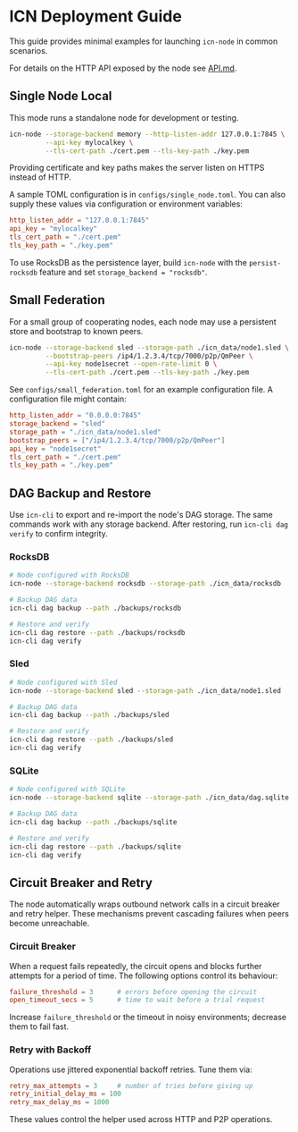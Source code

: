 # ICN Deployment Guide

This guide provides minimal examples for launching `icn-node` in common scenarios.

For details on the HTTP API exposed by the node see [API.md](API.md).

## Single Node Local

This mode runs a standalone node for development or testing.

```bash
icn-node --storage-backend memory --http-listen-addr 127.0.0.1:7845 \
         --api-key mylocalkey \
         --tls-cert-path ./cert.pem --tls-key-path ./key.pem
```

Providing certificate and key paths makes the server listen on HTTPS instead of HTTP.

A sample TOML configuration is in `configs/single_node.toml`.
You can also supply these values via configuration or environment variables:

```toml
http_listen_addr = "127.0.0.1:7845"
api_key = "mylocalkey"
tls_cert_path = "./cert.pem"
tls_key_path = "./key.pem"
```

To use RocksDB as the persistence layer, build `icn-node` with the
`persist-rocksdb` feature and set `storage_backend = "rocksdb"`.

## Small Federation

For a small group of cooperating nodes, each node may use a persistent store and
bootstrap to known peers.

```bash
icn-node --storage-backend sled --storage-path ./icn_data/node1.sled \
         --bootstrap-peers /ip4/1.2.3.4/tcp/7000/p2p/QmPeer \
         --api-key node1secret --open-rate-limit 0 \
         --tls-cert-path ./cert.pem --tls-key-path ./key.pem
```

See `configs/small_federation.toml` for an example configuration file.
A configuration file might contain:

```toml
http_listen_addr = "0.0.0.0:7845"
storage_backend = "sled"
storage_path = "./icn_data/node1.sled"
bootstrap_peers = ["/ip4/1.2.3.4/tcp/7000/p2p/QmPeer"]
api_key = "node1secret"
tls_cert_path = "./cert.pem"
tls_key_path = "./key.pem"
```

## DAG Backup and Restore

Use `icn-cli` to export and re-import the node's DAG storage. The same commands
work with any storage backend. After restoring, run `icn-cli dag verify` to
confirm integrity.

### RocksDB

```bash
# Node configured with RocksDB
icn-node --storage-backend rocksdb --storage-path ./icn_data/rocksdb

# Backup DAG data
icn-cli dag backup --path ./backups/rocksdb

# Restore and verify
icn-cli dag restore --path ./backups/rocksdb
icn-cli dag verify
```

### Sled

```bash
# Node configured with Sled
icn-node --storage-backend sled --storage-path ./icn_data/node1.sled

# Backup DAG data
icn-cli dag backup --path ./backups/sled

# Restore and verify
icn-cli dag restore --path ./backups/sled
icn-cli dag verify
```

### SQLite

```bash
# Node configured with SQLite
icn-node --storage-backend sqlite --storage-path ./icn_data/dag.sqlite

# Backup DAG data
icn-cli dag backup --path ./backups/sqlite

# Restore and verify
icn-cli dag restore --path ./backups/sqlite
icn-cli dag verify
```

## Circuit Breaker and Retry

The node automatically wraps outbound network calls in a circuit breaker and retry helper. These mechanisms prevent cascading failures when peers become unreachable.

### Circuit Breaker

When a request fails repeatedly, the circuit opens and blocks further attempts for a period of time. The following options control its behaviour:

```toml
failure_threshold = 3      # errors before opening the circuit
open_timeout_secs = 5      # time to wait before a trial request
```

Increase `failure_threshold` or the timeout in noisy environments; decrease them to fail fast.

### Retry with Backoff

Operations use jittered exponential backoff retries. Tune them via:

```toml
retry_max_attempts = 3     # number of tries before giving up
retry_initial_delay_ms = 100
retry_max_delay_ms = 1000
```

These values control the helper used across HTTP and P2P operations.

